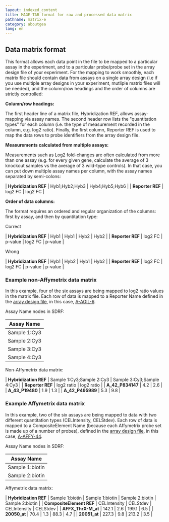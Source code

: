```yaml
---
layout: indexed_content
title: MAGE-TAB format for raw and processed data matrix
pathname: matrix-e
category: aboutgea
lang: en
---
```


## Data matrix format <a name="data-matrix"></a>

This format allows each data point in the file to be mapped to a particular assay in the experiment, and to a particular probe/probe set in the array design file of your experiment. For the mapping to work smoothly, each matrix file should contain data from assays on a single array design (i.e if you use multiple array designs in your experiment, mutliple matrix files will be needed), and the column/row headings and the order of columns are strictly controlled:

**Column/row headings:**

The first header line of a matrix file, Hybridization REF, allows assay-mapping via assay names. The second header row lists the "quantitation types" for each column (i.e. the type of measurement recorded in the column, e.g. log2 ratio). Finally, the first column, Reporter REF is used to map the data rows to probe identifiers from the array design file.

**Measurements calculated from multiple assays:**

Measurements such as Log2 fold-changes are often calculated from more than one assay (e.g. for every given gene, calculate the average of 3 knockout samples vs the average of 3 wild-type controls). In that case, you can put down multiple assay names per column, with the assay names separated by semi-colons:

| **Hybridization REF** | Hyb1;Hyb2;Hyb3 | Hyb4;Hyb5;Hyb6 |
| **Reporter REF**      | log2 FC        | log2 FC        |

**Order of data columns:**

The format requires an ordered and regular organization of the columns: first by assay, and then by quantitation type:

Correct

| **Hybridization REF** | Hyb1    | Hyb1   | Hyb2     | Hyb2    |
| **Reporter REF**      | log2 FC | p-value | log2 FC | p-value |

Wrong

| **Hybridization REF** | Hyb1    | Hyb2     | Hyb1   | Hyb2    |
| **Reporter REF**      | log2 FC | log2 FC | p-value | p-value |

### Example non-Affymetrix data matrix <a name="ex-matrix-non-affy"></a>

In this example, four of the six assays are being mapped to log2 ratio values in the matrix file. Each row of data is mapped to a Reporter Name defined in the [array design file](/gea/adf-e.html), in this case, [A-AGIL-6](https://www.ebi.ac.uk/arrayexpress/files/A-AGIL-6/A-AGIL-6.adf.txt).

Assay Name nodes in SDRF:

| Assay Name   |
| ------------ |
| Sample 1:Cy3 |
| Sample 2:Cy3 |
| Sample 3:Cy3 |
| Sample 4:Cy3 |

Non-Affymetrix data matrix:

| **Hybridization REF** | Sample 1:Cy3;Sample 2:Cy3 | Sample 3:Cy3;Sample 4:Cy3 |
| **Reporter REF**      | log2 ratio                | log2 ratio                |
| **A_42_P834147**      | 4.2                     | 2.6                       |
| **A_43_P19480**       | 1.9                     | 1.3                       |
| **A_42_P495989**      | 5.3                     | 9.8                       |

### Example Affymetrix data matrix <a name="ex-matrix-affy"></a>

In this example, two of the six assays are being mapped to data with two different quantitation types (CELIntensity, CELStdev). Each row of data is mapped to a CompositeElement Name (because each Affymetrix probe set is made up of a number of probes), defined in the [array design file](/gea/adf-e.html), in this case, [A-AFFY-44](https://www.ebi.ac.uk/arrayexpress/files/A-AFFY-44/A-AFFY-44.adf.txt).

Assay Name nodes in SDRF:

| Assay Name      |
| --------------- |
| Sample 1:biotin |
| Sample 2:biotin |

Affymetrix data matrix:

| **Hybridization REF**    | Sample 1:biotin | Sample 1:biotin | Sample 2:biotin | Sample 2:biotin |
| **CompositeElement REF** | CELIntensity    | CELStdev        | CELIntensity    | CELStdev        |
| **AFFX_ThrX-M_at**      | 142.1                | 2.6                  | 199.1                | 6.5                  |
| **20050_at**            | 70.4                 | 1.3                  | 88.3                 | 4.7                  |
| **20051_at**            | 227.3                | 9.8                  | 213.2                | 3.5                  |